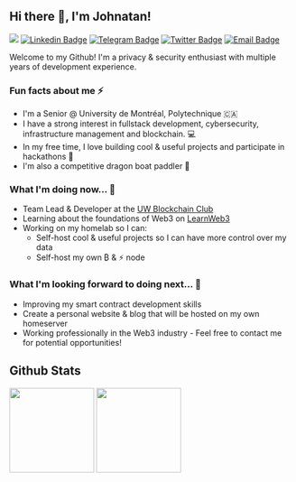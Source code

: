 ## Hi there 👋, I'm Johnatan! 

![](https://komarev.com/ghpvc/?username=johnatag&style=flat-square&color=blue)
[![Linkedin Badge](https://img.shields.io/badge/Johnatan%20Gao-0e76a8?style=flat-square&logo=Linkedin&logoColor=white)](https://linkedin.com/in/johnatag/)
[![Telegram Badge](https://img.shields.io/badge/@t3chlore-0088cc?style=flat-square&logo=Telegram&logoColor=white)](https://t.me/t3chlore)
[![Twitter Badge](https://img.shields.io/badge/@BlockchainJg-1DA1F2?style=flat-square&logo=twitter&logoColor=white)](https://twitter.com/BlockchainJg/)
[![Email Badge](https://img.shields.io/badge/dev@johnatangao.com-0078D4?style=flat-squaree&logo=microsoft-outlook&logoColor=white)](mailto:dev@johnatangao.com)

Welcome to my Github! I'm a privacy & security enthusiast with multiple years of development experience.

### Fun facts about me ⚡
- I'm a Senior @ University de Montréal, Polytechnique 🇨🇦
- I have a strong interest in fullstack development, cybersecurity, infrastructure management and blockchain. 💻
- In my free time, I love building cool & useful projects and participate in hackathons 🔨
- I'm also a competitive dragon boat paddler 🐲

### What I'm doing now... 🔎
- Team Lead & Developer at the [UW Blockchain Club](https://www.uwblockchain.ca/)
- Learning about the foundations of Web3 on [LearnWeb3](https://learnweb3.io/)
- Working on my homelab so I can:
    - Self-host cool & useful projects so I can have more control over my data
    - Self-host my own ₿ & ⚡ node

### What I'm looking forward to doing next... 🔮
- Improving my smart contract development skills
- Create a personal website & blog that will be hosted on my own homeserver
- Working professionally in the Web3 industry - Feel free to contact me for potential opportunities!

## Github Stats
<img height="150px" src="https://github-readme-stats-git-masterrstaa-rickstaa.vercel.app/api?username=johnatag&hide_border=true&show_icons=true&include_all_commits=false&count_private=true&line_height=24&text_color=ffffff&icon_color=ffffff&bg_color=0,fd1d1d,e1306c,c13584,833ab4&title_color=ffffff"/> <img height="150px" src="https://github-readme-stats-git-masterrstaa-rickstaa.vercel.app/api/top-langs/?username=johnatag&hide=html&hide_border=true&card_width=320&layout=compact&langs_count=7&text_color=ffffff&icon_color=ffffff&bg_color=0,833ab4,5851db,405de6&title_color=ffffff"/>
